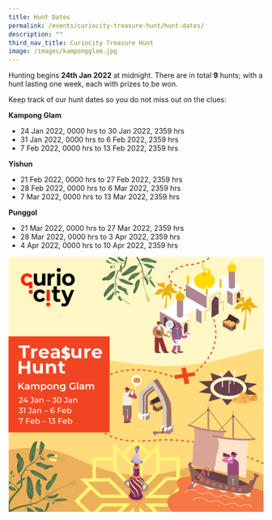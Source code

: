 ```yaml
---
title: Hunt Dates
permalink: /events/curiocity-treasure-hunt/hunt-dates/
description: ""
third_nav_title: Curiocity Treasure Hunt
image: /images/kampongglam.jpg
---
```

Hunting begins  **24th Jan 2022** at midnight. There are in total  **9** hunts; with a hunt lasting one week, each with prizes to be won.

Keep track of our hunt dates so you do not miss out on the clues:

**Kampong Glam**
* 24 Jan 2022, 0000 hrs to 30 Jan 2022, 2359 hrs
* 31 Jan 2022, 0000 hrs to 6 Feb 2022, 2359 hrs
* 7 Feb 2022, 0000 hrs to 13 Feb 2022, 2359 hrs

**Yishun**
* 21 Feb 2022, 0000 hrs to 27 Feb 2022, 2359 hrs
* 28 Feb 2022, 0000 hrs to 6 Mar 2022, 2359 hrs
* 7 Mar 2022, 0000 hrs to 13 Mar 2022, 2359 hrs

**Punggol**
* 21 Mar 2022, 0000 hrs to 27 Mar 2022, 2359 hrs
* 28 Mar 2022, 0000 hrs to 3 Apr 2022, 2359 hrs
* 4 Apr 2022, 0000 hrs to 10 Apr 2022, 2359 hrs

![Alt text for image on Isomer site](/images/kampongglam.jpg)
